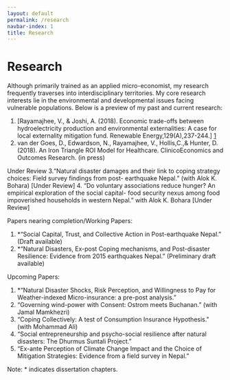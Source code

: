 ```yaml
---
layout: default
permalink: /research
navbar-index: 1
title: Research
---
```


Research
========

Although primarily trained as an applied micro-economist, my research frequently traverses into interdisciplinary territories. My core research interests lie in the environmental and developmental issues facing vulnerable populations. Below is a preview of my past and current research:

1. [Rayamajhee, V., & Joshi, A. (2018). Economic trade-offs between hydroelectricity production and environmental externalities: A case for local externality mitigation fund. Renewable Energy,129(A),237-244.] [1]
2. van der Goes, D., Edwardson, N., Rayamajhee, V., Hollis,C.,& Hunter, D. (2018). An Iron Triangle ROI Model for Healthcare. ClinicoEconomics and Outcomes Research. (in press)

Under Review
3.“Natural disaster damages and their link to coping strategy choices: Field survey findings from post- earthquake Nepal.” (with Alok K. Bohara) [Under Review]
4. “Do voluntary associations reduce hunger? An empirical exploration of the social  capital- food security nexus among food impoverished households in western Nepal.” with Alok K. Bohara [Under Review]

Papers nearing completion/Working Papers: 

1. *“Social Capital, Trust, and Collective Action in Post-earthquake Nepal.” (Draft available)
2. *“Natural Disasters, Ex-post Coping mechanisms, and Post-disaster Resilience: Evidence from 2015 earthquakes Nepal.” (Preliminary draft available)

Upcoming Papers:

1. *“Natural Disaster Shocks, Risk Perception, and Willingness to Pay for Weather-indexed Micro-insurance: a pre-post analysis.”
2. “Governing wind-power with Consent: Ostrom meets Buchanan.” (with Jamal Mamkhezri)
3. “Coping Collectively: A test of Consumption Insurance Hypothesis." (with Mohammad Ali) 
4. “Social entrepreneurship and psycho-social resilience after natural disasters: The Dhurmus Suntali Project.”
5. “Ex-ante Perception of Climate Change Impact and the Choice of Mitigation Strategies: Evidence from a field survey in Nepal.”

Note: * indicates dissertation chapters.

[1]: https://doi.org/10.1016/j.renene.2018.06.009
